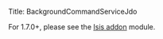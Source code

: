Title: BackgroundCommandServiceJdo

For 1.7.0+, please see the [Isis addon](http://github.com/isisaddons/isis-module-command) module.


